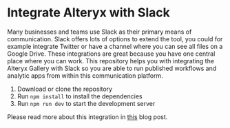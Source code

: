 # Integrate Alteryx with Slack

Many businesses and teams use Slack as their primary means of communication. Slack offers lots of options to extend the tool, you could for example integrate Twitter or have a channel where you can see all files on a Google Drive. These integrations are great because you have one central place where you can work. This repository helps you with integrating the Alteryx Gallery with Slack so you are able to run published workflows and analytic apps from within this communication platform.

1. Download or clone the repository
2. Run `npm install` to install the dependencies
3. Run `npm run dev` to start the development server

Please read more about this integration in [this](https://andredevries.dev/posts/slack-alteryx-integration/) blog post.
